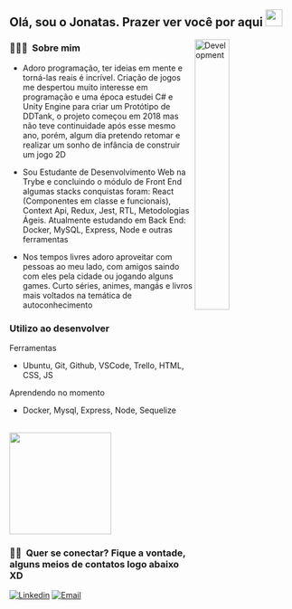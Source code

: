 <h2> Olá, sou o Jonatas. Prazer ver você por aqui <img src="https://raw.githubusercontent.com/iampavangandhi/iampavangandhi/master/gifs/Hi.gif" width="30px"></h2>

<img width="35%" align="right" alt="Development" src="https://camo.githubusercontent.com/95475d0056f99f50fba3b5f027ac9fbb15d0fc422f675d445df20ccac6e70539/68747470733a2f2f63646e2e686173686e6f64652e636f6d2f7265732f686173686e6f64652f696d6167652f75706c6f61642f76313632313730353534323433372f3473685579456b32742e676966" />
<h3> 👨🏻‍💻 &nbsp;Sobre mim </h3>

- Adoro programação, ter ideias em mente e torná-las reais é incrível. Criação de jogos me despertou muito interesse em programação e uma época estudei C# e Unity Engine para criar um Protótipo de DDTank, o projeto começou em 2018 mas não teve continuidade após esse mesmo ano, porém, algum dia pretendo retomar e realizar um sonho de infância de construir um jogo 2D <br> 

- Sou Estudante de Desenvolvimento Web na Trybe e concluindo o módulo de Front End algumas stacks conquistas foram: React (Componentes em classe e funcionais), Context Api, Redux, Jest, RTL, Metodologias Ágeis. Atualmente estudando em Back End: Docker, MySQL, Express, Node e outras ferramentas <br>

- Nos tempos livres adoro aproveitar com pessoas ao meu lado, com amigos saindo com eles pela cidade ou jogando alguns games. Curto séries, animes, mangás e livros mais voltados na temática de autoconhecimento <br>

<h3>Utilizo ao desenvolver</h3>

Ferramentas <br>
- Ubuntu, Git, Github, VSCode, Trello, HTML, CSS, JS
  
<!-- Bibliotecas e Frameworks <br>
- React, Redux, Jest, RTL -->
  
Aprendendo no momento   
- Docker, Mysql, Express, Node, Sequelize
<br/>
  

<a href="https://github.com/AVS1508">
  <img height="180em" src="https://github-readme-stats.vercel.app/api?username=jonatasqueirozlima&theme=buefy&show_icons=true" />
<!--   <img height="180em" src="https://github-readme-stats.vercel.app/api/top-langs/?username=jonatasqueirozlima&theme=buefy&layout=compact" /> -->
</a>

<br/>

<h3> 🤝🏻 &nbsp;Quer se conectar? Fique a vontade, alguns meios de contatos logo abaixo XD </h3>

<!-- <p align="center"> -->
<a href="https://www.linkedin.com/in/jonatasqueirozlima//"><img alt="Linkedin" src="https://img.shields.io/badge/LinkedIn-0077B5?style=for-the-badge&logo=linkedin&logoColor=white"></a>
<a href="mailto:joqlima5@gmail.com"><img alt="Email" src="https://img.shields.io/badge/Gmail-D14836?style=for-the-badge&logo=gmail&logoColor=white"></a>
<!-- </p> -->
